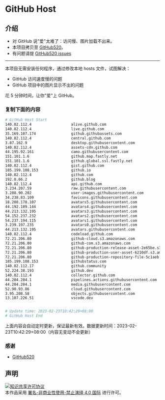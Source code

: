 # GitHub Host
## 介绍
- 对 GitHub 说"爱"太难了：访问慢、图片加载不出来。
- 本项目拷贝至 [GitHub520](https://github.com/521xueweihan/GitHub520)。
- 有问题请提 [GitHub520 issues](https://github.com/521xueweihan/GitHub520/issues/new)

---

本项目无需安装任何程序，通过修改本地 hosts 文件，试图解决：
- GitHub 访问速度慢的问题
- GitHub 项目中的图片显示不出的问题

花 5 分钟时间，让你"爱"上 GitHub。

### 复制下面的内容
```bash
# GitHub Host Start
140.82.112.4                  alive.github.com
140.82.112.4                  live.github.com
35.169.107.174                github.githubassets.com
140.82.112.4                  central.github.com
3.87.162.9                    desktop.githubusercontent.com
140.82.112.4                  assets-cdn.github.com
44.195.92.161                 camo.githubusercontent.com
151.101.1.6                   github.map.fastly.net
151.101.1.6                   github.global.ssl.fastly.net
140.82.112.4                  gist.github.com
185.199.108.153               github.io
140.82.112.4                  github.com
192.0.66.2                    github.blog
140.82.112.4                  api.github.com
3.234.207.59                  raw.githubusercontent.com
3.208.90.202                  user-images.githubusercontent.com
34.238.83.109                 favicons.githubusercontent.com
18.208.178.107                avatars5.githubusercontent.com
44.192.109.144                avatars4.githubusercontent.com
44.213.132.195                avatars3.githubusercontent.com
54.152.237.232                avatars2.githubusercontent.com
54.237.194.115                avatars1.githubusercontent.com
3.239.197.235                 avatars0.githubusercontent.com
44.213.132.195                avatars.githubusercontent.com
140.82.112.4                  codeload.github.com
72.21.206.80                  github-cloud.s3.amazonaws.com
72.21.206.80                  github-com.s3.amazonaws.com
72.21.206.80                  github-production-release-asset-2e65be.s3.amazonaws.com
72.21.206.80                  github-production-user-asset-6210df.s3.amazonaws.com
72.21.206.80                  github-production-repository-file-5c1aeb.s3.amazonaws.com
185.199.108.153               githubstatus.com
140.82.112.17                 github.community
52.224.38.193                 github.dev
140.82.112.4                  collector.github.com
44.204.204.1                  pipelines.actions.githubusercontent.com
44.204.204.1                  media.githubusercontent.com
52.90.93.86                   cloud.githubusercontent.com
3.95.208.58                   objects.githubusercontent.com
13.107.226.51                 vscode.dev


# Update time: 2023-02-23T10:42:29+08:00
# GitHub Host End

```
上面内容会自动定时更新，保证最新有效。数据更新时间：2023-02-23T10:42:29+08:00（内容无变动不会更新）

### 感谢

- [GitHub520](https://github.com/521xueweihan/GitHub520)

## 声明
<a rel="license" href="https://creativecommons.org/licenses/by-nc-nd/4.0/deed.zh"><img alt="知识共享许可协议" style="border-width: 0" src="https://licensebuttons.net/l/by-nc-nd/4.0/88x31.png"></a><br>本作品采用 <a rel="license" href="https://creativecommons.org/licenses/by-nc-nd/4.0/deed.zh">署名-非商业性使用-禁止演绎 4.0 国际</a> 进行许可。